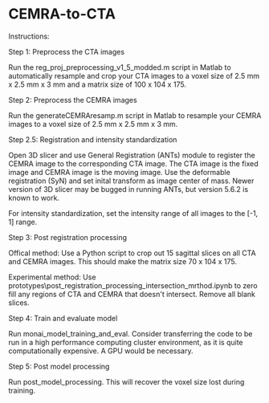 # CEMRA-to-CTA
 
Instructions: 

Step 1: Preprocess the CTA images

Run the reg_proj_preprocessing_v1_5_modded.m script in Matlab to automatically resample and crop your CTA images to a voxel size of 2.5 mm x 2.5 mm x 3 mm and a matrix size of 100 x 104 x 175. 


Step 2: Preprocess the CEMRA images

Run the generateCEMRAresamp.m script in Matlab to resample your CEMRA images to a voxel size of 2.5 mm x 2.5 mm x 3 mm. 


Step 2.5: Registration and intensity standardization

Open 3D slicer and use General Registration (ANTs) module to register the CEMRA image to the corresponding CTA image. The CTA image is the fixed image and CEMRA image is the moving image. Use the deformable registration (SyN) and set inital transform as image center of mass. Newer version of 3D slicer may be bugged in running ANTs, but version 5.6.2 is known to work. 

For intensity standardization, set the intensity range of all images to the [-1, 1] range. 


Step 3: Post registration processing

Offical method: Use a Python script to crop out 15 sagittal slices on all CTA and CEMRA images. This should make the matrix size 70 x 104 x 175. 

Experimental method: Use prototypes\post_registration_processing_intersection_mrthod.ipynb to zero fill any regions of CTA and CEMRA that doesn't intersect. Remove all blank slices. 

Step 4: Train and evaluate model

Run monai_model_training_and_eval. Consider transferring the code to be run in a high performance computing cluster environment, as it is quite computationally expensive. A GPU would be necessary. 

Step 5: Post model processing

Run post_model_processing. This will recover the voxel size lost during training. 
